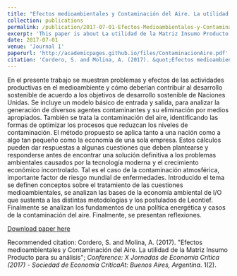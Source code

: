 ```yaml
---
title: "Efectos medioambientales y Contaminación del Aire. La utilidad de la Matriz Insumo Producto para su análisis"
collection: publications
permalink: /publication/2017-07-01-Efectos-Medioambientales-y-Contaminacion-del-Aire
excerpt: 'This paper is about La utilidad de la Matriz Insumo Producto para su análisis'
date: 2017-07-01
venue: 'Journal 1'
paperurl: 'http://academicpages.github.io/files/ContaminacionAire.pdf'
citation: 'Cordero, S. and Molina, A. (2017). &quot;Efectos medioambientales y Contaminación del Aire. La utilidad de la Matriz Insumo Producto para su análisis.&quot; <i>Conference: X Jornadas de Economía Crítica (2017) - Sociedad de Economía CríticaAt: Buenos Aires, Argentina</i>. 1(2).'
---
```

En el presente trabajo se muestran problemas y efectos de las actividades productivas en el medioambiente y cómo deberían contribuir al desarrollo sostenible de acuerdo a los objetivos de desarrollo sostenible de Naciones Unidas. Se incluye un modelo básico de entrada y salida, para analizar la generación de diversos agentes contaminantes y su eliminación por medios apropiados. También se trata la contaminación del aire, identificando las formas de optimizar los procesos que reduzcan los niveles de contaminación. El método propuesto se aplica tanto a una nación como a algo tan pequeño como la economía de una sola empresa. Estos cálculos pueden dar respuestas a algunas cuestiones que deben plantearse y responderse antes de encontrar una solución definitiva a los problemas ambientales causados por la tecnología moderna y el crecimiento económico incontrolado. Tal es el caso de la contaminación atmosférica, importante factor de riesgo mundial de enfermedades. Introducido el tema se definen conceptos sobre el tratamiento de las cuestiones medioambientales, se analizan las bases de la economía ambiental de I/O que sustenta a las distintas metodologías y los postulados de Leontief. Finalmente se analizan los fundamentos de una política energética y casos de la contaminación del aire. Finalmente, se presentan reflexiones.

[Download paper here](http://sebacordero.github.io/files/paper1.pdf)

Recommended citation: Cordero, S. and Molina, A. (2017). "Efectos medioambientales y Contaminación del Aire. La utilidad de la Matriz Insumo Producto para su análisis"; <i>Conference: X Jornadas de Economía Crítica (2017) - Sociedad de Economía CríticaAt: Buenos Aires, Argentina</i>. 1(2).
